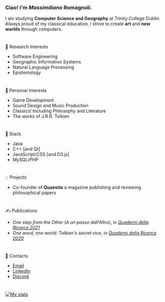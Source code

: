 ### Ciao! I'm *Massimiliano* Romagnoli.
I am studying **Computer Science and Geography** at Trinity College Dublin.  
Always proud of my classical education, I strive to create **art** and **new worlds** through computers.
#
🔬 Research Interests
* Software Engineering
* Geographic Information Systems
* Natural Language Processing
* Epistemology
#
🌱 Personal Interests
* Game Development
* Sound Design and Music Production
* Classics! Including Philosophy and Literature
* The works of J.R.R. Tolkien
#
🏢 Stack
* Java
* C++ [and Qt]
* JavaScript/CSS [and D3.js]
* MySQL/PHP
#
💡 Projects
* Co-founder of **Quaestio** a magazine publishing and reviewing philosophical papers
#
✍ Publications
* *One step from the Other* (*A un passo dall'Altro*), in [*Quaderni della Ricerca 2021*](https://www.loescher.it/dettaglio/opera/O_3880/57--Affetti-e-legami--Forme-della-comunit--)
* *One word, one world: Tolkien's secret vice*, in [*Quaderni della Ricerca 2020*](https://www.loescher.it/dettaglio/opera/O_3869)
#
📧 Contacts
* [Email](mailto:maxxromagnoli@gmail.com)
* [LinkedIn](https://www.linkedin.com/in/max-romagnoli-dublin/)
* [Discord](discordapp.com/users/315804417171521536)
#
[![My stats](https://github-readme-stats.vercel.app/api?username=max-romagnoli&count_private=true&show_icons=true&theme=noctis_minimus&hide=issues)](https://github.com/anuraghazra/github-readme-stats)
